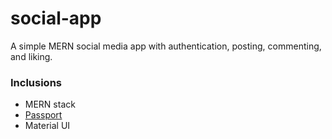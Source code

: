 # social-app

A simple MERN social media app with authentication, posting, commenting, and liking. 

### Inclusions
- MERN stack
- [Passport](https://github.com/jaredhanson/passport)
- Material UI

